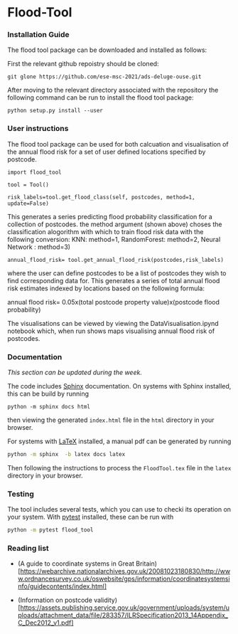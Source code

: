 # Flood-Tool

### Installation Guide

The flood tool package can be downloaded and installed as follows:

First the relevant github repoistry should be cloned:
```
git glone https://github.com/ese-msc-2021/ads-deluge-ouse.git
```
After moving to the relevant directory associated with the repository the following command can be run to install the flood tool package:
```
python setup.py install --user
```
### User instructions

The flood tool package can be used for both calcuation and visualisation of the annual flood risk for a set of user defined locations specified by postcode. 

```
import flood_tool

tool = Tool()
```
```
risk_labels=tool.get_flood_class(self, postcodes, method=1, update=False)
```
This generates a series predicting flood probability classification for a collection of postcodes.
the method argument (shown above) choses the  classification alogorithm with which to train flood risk data with the following conversion: KNN: method=1, RandomForest: method=2, Neural Network : method=3)
```
annual_flood_risk= tool.get_annual_flood_risk(postcodes,risk_labels)
```

where the user can define postcodes to be a list of postcodes they wish to find corresponding data for.
This generates a series of total annual flood risk estimates indexed by locations based on the following formula:

annual flood risk= 0.05x(total postcode property value)x(postcode flood probability)

The visualisations can be viewed by viewing the DataVisualisation.ipynd notebook which, when run shows maps visualising annual flood risk of postcodes.




### Documentation

_This section can be updated during the week._

The code includes [Sphinx](https://www.sphinx-doc.org) documentation. On systems with Sphinx installed, this can be build by running

```
python -m sphinx docs html
```

then viewing the generated `index.html` file in the `html` directory in your browser.

For systems with [LaTeX](https://www.latex-project.org/get/) installed, a manual pdf can be generated by running

```bash
python -m sphinx  -b latex docs latex
```

Then following the instructions to process the `FloodTool.tex` file in the `latex` directory in your browser.

### Testing

The tool includes several tests, which you can use to checki its operation on your system. With [pytest](https://doc.pytest.org/en/latest) installed, these can be run with

```bash
python -m pytest flood_tool
```



### Reading list

 - (A guide to coordinate systems in Great Britain)[https://webarchive.nationalarchives.gov.uk/20081023180830/http://www.ordnancesurvey.co.uk/oswebsite/gps/information/coordinatesystemsinfo/guidecontents/index.html]

 - (Information on postcode validity)[https://assets.publishing.service.gov.uk/government/uploads/system/uploads/attachment_data/file/283357/ILRSpecification2013_14Appendix_C_Dec2012_v1.pdf]
